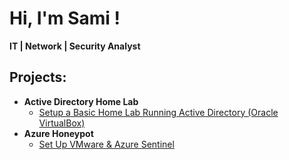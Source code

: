 
<h1>Hi, I'm Sami ! </h2>
  <b>IT | Network | Security Analyst </b>
<h2>Projects:</h2>

- <b>Active Directory Home Lab </b>
  - [Setup a Basic Home Lab Running Active Directory (Oracle VirtualBox)](https://github.com/sobersami/ActiveDirectoryLab)
- <b>Azure Honeypot</b>
  - [Set Up VMware & Azure Sentinel](https://github.com/sobersami/Azure-honeypot-lab)
